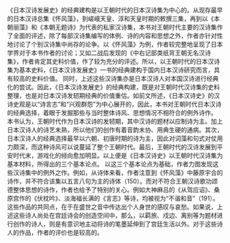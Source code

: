 《日本汉诗发展史》的经典建构是以王朝时代的日本汉诗集为中心的。从现存最早的日本汉诗总集《怀风藻》，到嵯峨天皇、淳和天皇时期的敕撰三集，再到以《本朝丽藻》和《本朝无题诗》为代表的私家汉诗集，本书对王朝时代主要的汉诗集作了全面的评述，除了每部汉诗集编写的体例、诗的内容和思想之外，作者亦针对性地讨论了个别汉诗集中尚存的论争。以《怀风藻》为例，作者较完整地呈现了日本学界对于本书作者的讨论；又如二战后发现的《中右记部类纸背王朝无名汉诗集》，作者肯定其史料价值，作了较为充分的评述。所以，以王朝时代的日本汉诗集为基本史料，《日本汉诗发展史》一书的经典建构于国内日本汉诗研究而言，具有较高的史料价值。
同时，上述这些汉诗集亦是日本汉诗人对本国汉诗进行经典化的尝试。因此，《日本汉诗发展史》的经典构建，既是对王朝时代汉诗集的史料整理，也是对日本汉诗发轫期经典的价值重估。如前文所述，《日本汉诗史》的汉诗史观是以“诗言志”和“兴观群怨”为中心展开的，因此，本书对王朝时代日本汉诗的经典选择，着眼于发掘那些与当时整体诗风、思想情况不相符合的例外诗作。
本书认为，王朝时代作为日本汉诗的发轫期，其中汉诗的题材以应制诗为主。加上日本汉诗人的诗艺未熟，所以他们的创作有着音韵未协、用典生硬的通病。其次，日本汉诗人的经典选择最早以六朝、初唐时期的诗为主，因此对词藻和句式对仗用力颇深，而这种诗风可以说蔓延了整个王朝时代。最后，王朝时代的汉诗发展到平安时代末，游戏化的倾向愈加明显。以上便是《日本汉诗史》以王朝时代汉诗集为基本材料，所得出的三个基本论点。
以这三个基本论点为基础，作者力图发现这些汉诗集中的例外之作。例如，从诗体来看，作者注意到《怀风藻》中藤原宇合的诗作，并不符合该集以五言八句为主的诗体（150）。而对不符合王朝汉诗歌功颂德整体思想的诗作，作者也给予了特别的关心。例如大神麻吕的《从驾应诏》、桑原宫作的《伏枕吟》、淡海福长满的《言志》等诗，均被视为“不谐和音”（191）。这些作品的共同点，在于在盛世之音中传达出个人身世的感叹与哀愁。如果说，上述这些诗人尚处在宫廷诗会的创造空间中，那么，以羁旅、戍边、离别等为题材进行创作的诗人，则是有意识地主动将诗的笔墨延伸到了宫廷生活以外。对于这些诗人的作品，作者的评价也是较高的。
